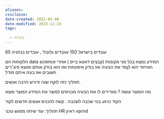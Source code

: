 ```yaml
---
aliases: 
cssclasse: 
date-created: 2022-05-08
date-modified: 2023-12-24
tags:
  
  - משרות
---
```


65 עובדים בישראל
150 עוובדים גלובלי , עובדים בנתניה

הלקוחות הם data science
המידע נמצא בכל מני מקומות (קבצים דאטא בייס )
אחרי האיחוד הוא לןמד את הבעיה
ואז בודק איפוטזות
ואז הוא בודק אותם ומוצא פיצ׳רים חשובים
ואז בונה איתם מודל

תהליך כזה לוקח שנה ודורש הרבה אנשים.

מה המוצר עושה ? מגדירים לו את הבעיה
מכניסים למוצר את המידע
המוצר מוצא

הקוד כרגע בנוי שכבה לשכבה .
קשה להכניס אנשים חדשים לקוד

תהליך:
עוד שיחה
מפגש טכני
HR
ראיון vprnd
